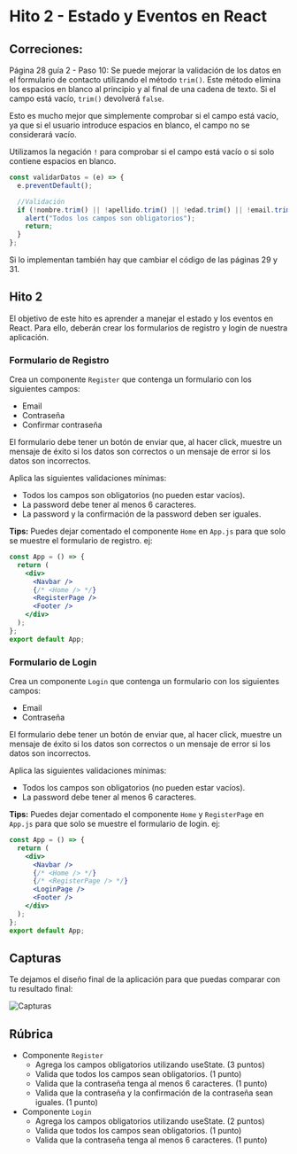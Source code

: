 # Hito 2 - Estado y Eventos en React

## Correciones:

Página 28 guía 2 - Paso 10: Se puede mejorar la validación de los datos en el formulario de contacto utilizando el método `trim()`. Este método elimina los espacios en blanco al principio y al final de una cadena de texto. Si el campo está vacío, `trim()` devolverá `false`.

Esto es mucho mejor que simplemente comprobar si el campo está vacío, ya que si el usuario introduce espacios en blanco, el campo no se considerará vacío.

Utilizamos la negación `!` para comprobar si el campo está vacío o si solo contiene espacios en blanco.

```js
const validarDatos = (e) => {
  e.preventDefault();

  //Validación
  if (!nombre.trim() || !apellido.trim() || !edad.trim() || !email.trim()) {
    alert("Todos los campos son obligatorios");
    return;
  }
};
```

Si lo implementan también hay que cambiar el código de las páginas 29 y 31.

## Hito 2

El objetivo de este hito es aprender a manejar el estado y los eventos en React. Para ello, deberán crear los formularios de registro y login de nuestra aplicación.

### Formulario de Registro

Crea un componente `Register` que contenga un formulario con los siguientes campos:

- Email
- Contraseña
- Confirmar contraseña

El formulario debe tener un botón de enviar que, al hacer click, muestre un mensaje de éxito si los datos son correctos o un mensaje de error si los datos son incorrectos.

Aplica las siguientes validaciones mínimas:

- Todos los campos son obligatorios (no pueden estar vacíos).
- La password debe tener al menos 6 caracteres.
- La password y la confirmación de la password deben ser iguales.

**Tips:** Puedes dejar comentado el componente `Home` en `App.js` para que solo se muestre el formulario de registro. ej:

```jsx
const App = () => {
  return (
    <div>
      <Navbar />
      {/* <Home /> */}
      <RegisterPage />
      <Footer />
    </div>
  );
};
export default App;
```

### Formulario de Login

Crea un componente `Login` que contenga un formulario con los siguientes campos:

- Email
- Contraseña

El formulario debe tener un botón de enviar que, al hacer click, muestre un mensaje de éxito si los datos son correctos o un mensaje de error si los datos son incorrectos.

Aplica las siguientes validaciones mínimas:

- Todos los campos son obligatorios (no pueden estar vacíos).
- La password debe tener al menos 6 caracteres.

**Tips:** Puedes dejar comentado el componente `Home` y `RegisterPage` en `App.js` para que solo se muestre el formulario de login. ej:

```jsx
const App = () => {
  return (
    <div>
      <Navbar />
      {/* <Home /> */}
      {/* <RegisterPage /> */}
      <LoginPage />
      <Footer />
    </div>
  );
};
export default App;
```

## Capturas

Te dejamos el diseño final de la aplicación para que puedas comparar con tu resultado final:

![Capturas](https://i.imgur.com/1Q8Q6Zz.png)

## Rúbrica

- Componente `Register`
  - Agrega los campos obligatorios utilizando useState. (3 puntos)
  - Valida que todos los campos sean obligatorios. (1 punto)
  - Valida que la contraseña tenga al menos 6 caracteres. (1 punto)
  - Valida que la contraseña y la confirmación de la contraseña sean iguales. (1 punto)
- Componente `Login`
  - Agrega los campos obligatorios utilizando useState. (2 puntos)
  - Valida que todos los campos sean obligatorios. (1 punto)
  - Valida que la contraseña tenga al menos 6 caracteres. (1 punto)
